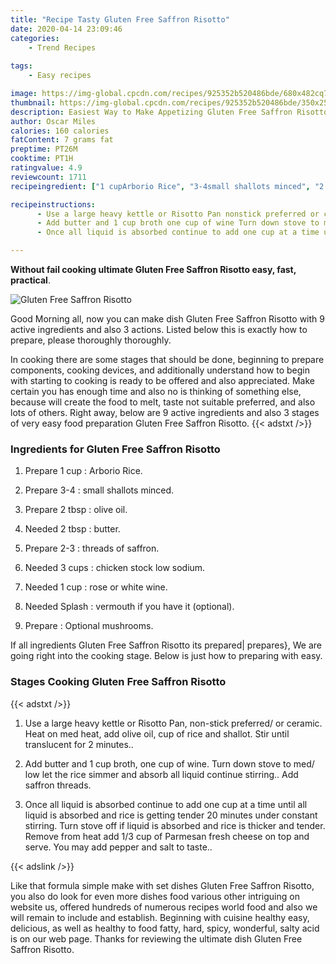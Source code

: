 ```yaml
---
title: "Recipe Tasty Gluten Free Saffron Risotto"
date: 2020-04-14 23:09:46
categories:
    - Trend Recipes
    
tags:
    - Easy recipes

image: https://img-global.cpcdn.com/recipes/925352b520486bde/680x482cq70/gluten-free-saffron-risotto-recipe-main-photo.jpg
thumbnail: https://img-global.cpcdn.com/recipes/925352b520486bde/350x250cq70/gluten-free-saffron-risotto-recipe-main-photo.jpg
description: Easiest Way to Make Appetizing Gluten Free Saffron Risotto with 9 ingredients and 3 stages of easy cooking.
author: Oscar Miles
calories: 160 calories
fatContent: 7 grams fat
preptime: PT26M
cooktime: PT1H
ratingvalue: 4.9
reviewcount: 1711
recipeingredient: ["1 cupArborio Rice", "3-4small shallots minced", "2 tbspolive oil", "2 tbspbutter", "2-3threads of saffron", "3 cupschicken stock low sodium", "1 cuprose or white wine", "Splashvermouth if you have it optional", "Optional mushrooms"]

recipeinstructions: 
      - Use a large heavy kettle or Risotto Pan nonstick preferred or ceramic Heat on med heat add olive oil cup of rice and shallot Stir until translucent for 2 minutes 
      - Add butter and 1 cup broth one cup of wine Turn down stove to med low let the rice simmer and absorb all liquid continue stirring Add saffron threads 
      - Once all liquid is absorbed continue to add one cup at a time until all liquid is absorbed and rice is getting tender 20 minutes under constant stirring Turn stove off if liquid is absorbed and rice is thicker and tender Remove from heat add 13 cup of Parmesan fresh cheese on top and serve You may add pepper and salt to taste

---
```




**Without fail cooking ultimate Gluten Free Saffron Risotto easy, fast, practical**. 


![Gluten Free Saffron Risotto](https://img-global.cpcdn.com/recipes/925352b520486bde/680x482cq70/gluten-free-saffron-risotto-recipe-main-photo.jpg "Gluten Free Saffron Risotto")




Good Morning all, now you can make dish Gluten Free Saffron Risotto with 9 active ingredients and also 3 actions. Listed below this is exactly how to prepare, please thoroughly thoroughly.

In cooking there are some stages that should be done, beginning to prepare components, cooking devices, and additionally understand how to begin with starting to cooking is ready to be offered and also appreciated. Make certain you has enough time and also no is thinking of something else, because will create the food to melt, taste not suitable preferred, and also lots of others. Right away, below are 9 active ingredients and also 3 stages of very easy food preparation Gluten Free Saffron Risotto.
{{< adstxt />}}

### Ingredients for Gluten Free Saffron Risotto


1. Prepare 1 cup : Arborio Rice.

1. Prepare 3-4 : small shallots minced.

1. Prepare 2 tbsp : olive oil.

1. Needed 2 tbsp : butter.

1. Prepare 2-3 : threads of saffron.

1. Needed 3 cups : chicken stock low sodium.

1. Needed 1 cup : rose or white wine.

1. Needed Splash : vermouth if you have it (optional).

1. Prepare  : Optional mushrooms.



If all ingredients Gluten Free Saffron Risotto its prepared| prepares}, We are going right into the cooking stage. Below is just how to preparing with easy.

### Stages Cooking Gluten Free Saffron Risotto

{{< adstxt />}}


1. Use a large heavy kettle or Risotto Pan, non-stick preferred/ or ceramic. Heat on med heat, add olive oil, cup of rice and shallot. Stir until translucent for 2 minutes..



1. Add butter and 1 cup broth, one cup of wine. Turn down stove to med/ low let the rice simmer and absorb all liquid continue stirring.. Add saffron threads.



1. Once all liquid is absorbed continue to add one cup at a time until all liquid is absorbed and rice is getting tender 20 minutes under constant stirring. Turn stove off if liquid is absorbed and rice is thicker and tender. Remove from heat add 1/3 cup of Parmesan fresh cheese on top and serve. You may add pepper and salt to taste..





{{< adslink />}}

Like that formula simple make with set dishes Gluten Free Saffron Risotto, you also do look for even more dishes food various other intriguing on website us, offered hundreds of numerous recipes world food and also we will remain to include and establish. Beginning with cuisine healthy easy, delicious, as well as healthy to food fatty, hard, spicy, wonderful, salty acid is on our web page. Thanks for reviewing the ultimate dish Gluten Free Saffron Risotto.
